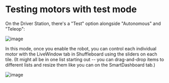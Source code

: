 # Testing motors with test mode

On the Driver Station, there's a "Test" option alongside "Autonomous" and "Teleop":

![image](https://user-images.githubusercontent.com/56053273/153315821-6e802df5-b5ed-4fc1-8e60-4ada49ff3061.png)

In this mode, once you enable the robot, you can control each individual motor with the LiveWindow tab in Shuffleboard using the sliders on each tile. (It might all be in one list starting out -- you can drag-and-drop items to different lists and resize them like you can on the SmartDashboard tab.)

![image](https://user-images.githubusercontent.com/56053273/153316258-180e4d2a-d5a9-4c2f-9ec7-8d6bd22be164.png)